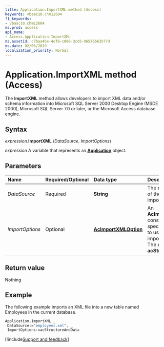 ```yaml
---
title: Application.ImportXML method (Access)
keywords: vbaac10.chm12604
f1_keywords:
- vbaac10.chm12604
ms.prod: access
api_name:
- Access.Application.ImportXML
ms.assetid: c7baa4be-4ef6-c886-3cd6-06576563b77d
ms.date: 02/05/2019
localization_priority: Normal
---
```



# Application.ImportXML method (Access)

The **ImportXML** method allows developers to import XML data and/or schema information into Microsoft SQL Server 2000 Desktop Engine (MSDE 2000), Microsoft SQL Server 7.0 or later, or the Microsoft Access database engine.


## Syntax

_expression_.**ImportXML** (_DataSource_, _ImportOptions_)

_expression_ A variable that represents an **[Application](Access.Application.md)** object.


## Parameters

|Name|Required/Optional|Data type|Description|
|:-----|:-----|:-----|:-----|
| _DataSource_|Required|**String**|The name and path of the XML file to import.|
| _ImportOptions_|Optional|**[AcImportXMLOption](Access.AcImportXMLOption.md)**|An **AcImportXMLOption** constant that specifies the option to use when importing XML files. The default value is **acStructureAndData**.|

## Return value

Nothing


## Example

The following example imports an XML file into a new table named Employees in the current database.

```vb
Application.ImportXML _ 
 DataSource:="employees.xml", _ 
 ImportOptions:=acStructureAndData
```




[!include[Support and feedback](~/includes/feedback-boilerplate.md)]
